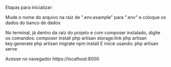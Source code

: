 Etapas para inicializar:

Mude o nome do arquivo na raíz de ".env.example" para ".env" e coloque os dados do banco de dados

No terminal, já dentro da raíz do projeto e com composer instalado, digite os comandos:
composer install
php artisan storage:link
php artisan key:generate
php artisan migrate
npm install
E inicie usando:
php artisan serve

Acesse no navegador https://localhost:8000
